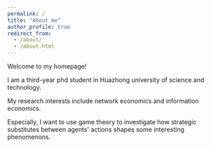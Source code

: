 ```yaml
---
permalink: /
title: "About me"
author_profile: true
redirect_from: 
  - /about/
  - /about.html
---
```

Welcome to my homepage!

I am a third-year phd student in Huazhong university of science and technology.

My research interests include network economics and information economics.

Especially, I want to use game theory to investigate how strategic substitutes between agents' actions shapes some interesting phenomenons.


